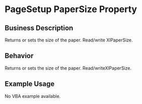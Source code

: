# PageSetup PaperSize Property

## Business Description
Returns or sets the size of the paper. Read/write XlPaperSize.

## Behavior
Returns or sets the size of the paper. Read/writeXlPaperSize.

## Example Usage
No VBA example available.